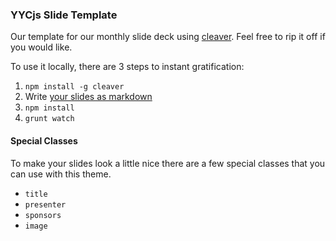 ### YYCjs Slide Template

Our template for our monthly slide deck using [cleaver](http://jdan.github.io/cleaver). Feel free to rip it off if you would like.

To use it locally, there are 3 steps to instant gratification:

1. `npm install -g cleaver`
2. Write [your slides as markdown](https://github.com/yycjs/slide-template/blob/gh-pages/slides.md)
3. `npm install`
4. `grunt watch`


#### Special Classes

To make your slides look a little nice there are a few special classes that you can use with this theme.

* `title`
* `presenter`
* `sponsors`
* `image`
